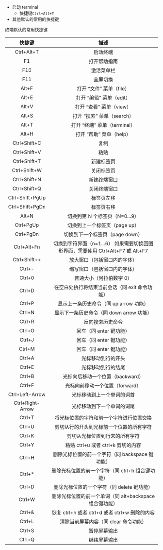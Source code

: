 - 启动 terminal
  - 快捷键`Ctrl+Alt+T`
- 其他默认的常用的快捷键

终端默认的常用快捷键

|      快捷键      |                             描述                             |
| :--------------: | :----------------------------------------------------------: |
|    Ctrl+Alt+T    |                           启动终端                           |
|        F1        |                         打开帮助指南                         |
|       F10        |                          激活菜单栏                          |
|       F11        |                           全屏切换                           |
|      Alt+F       |                   打开 “文件” 菜单（file）                   |
|      Alt+E       |                   打开 “编辑” 菜单（edit）                   |
|      Alt+V       |                   打开 “查看” 菜单（view）                   |
|      Alt+S       |                  打开 “搜索” 菜单（search）                  |
|      Alt+T       |                 打开 “终端” 菜单（terminal）                 |
|      Alt+H       |                   打开 “帮助” 菜单（help）                   |
|   Ctrl+Shift+C   |                             复制                             |
|   Ctrl+Shift+V   |                             粘贴                             |
|   Ctrl+Shift+T   |                          新建标签页                          |
|   Ctrl+Shift+W   |                          关闭标签页                          |
|   Ctrl+Shift+N   |                         新建终端窗口                         |
|   Ctrl+Shift+Q   |                         关闭终端窗口                         |
| Ctrl+Shift+PgUp  |                          标签页左移                          |
| Ctrl+Shift+PgDn  |                          标签页右移                          |
|      Alt+N       |                切换到第 N 个标签页（N=0...9）                |
|    Ctrl+PgUp     |                切换到上一个标签页（page up）                 |
|    Ctrl+PgDn     |               切换到下一个标签页（page down）                |
|   Ctrl+Alt+Fn    | 切换到字符界面（n=1...6）  如果需要切换回图形界面，需要使用 Ctrl+Alt+F7 或 Alt+F7 |
|   Ctrl+Shift++   |                 放大窗口（包括窗口内的字体）                 |
|      Ctrl+-      |                 缩写窗口（包括窗口内的字体）                 |
|      Ctrl+0      |                   普通大小（阿拉伯数字 0）                   |
|      Ctrl+D      |        在空白处执行将结束当前会话（同 exit 命令功能）        |
|      Ctrl+P      |            显示上一条历史命令（同 up arrow 功能）            |
|      Ctrl+N      |           显示下一条历史命令（同 down arrow 功能）           |
|      Ctrl+R      |                       反向搜索历史命令                       |
|      Ctrl+O      |                   回车（同 enter 键功能）                    |
|      Ctrl+J      |                   回车（同 enter 键功能）                    |
|      Ctrl+M      |                   回车（同 enter 键功能）                    |
|      Ctrl+A      |                      光标移动到行的开头                      |
|      Ctrl+E      |                      光标移动到行的结尾                      |
|      Ctrl+B      |               光标向后移动一个位置（backward）               |
|      Ctrl+F      |               光标向前移动一个位置（forward）                |
| Ctrl+Left-Arrow  |                  光标移动到上一个单词的词首                  |
| Ctrl+Right-Arrow |                  光标移动到下一个单词的词尾                  |
|      Ctrl+T      |           将光标位置的字符和前一个字符进行位置交换           |
|      Ctrl+U      |           剪切从行的开头到光标前一个位置的所有字符           |
|      Ctrl+K      |                剪切从光标位置到行末的所有字符                |
|      Ctrl+Y      |              粘贴 ctrl+u 或者 ctrl+k 剪切的内容              |
|      Ctrl+H      |       删除光标位置的前一个字符（同 backspace 键功能）        |
|      Ctrl+*      |       删除光标位置的前一个字符（同 ctrl+h 组合键功能）       |
|      Ctrl+D      |          删除光标位置的一个字符（同 delete 键功能）          |
|      Ctrl+W      |   删除光标位置的前一个单词（同 alt+backspace 组合键功能）    |
|      Ctrl+&      |        恢复 ctrl+h 或者 ctrl+d 或者 ctrl+w 删除的内容        |
|      Ctrl+L      |            清除当前屏幕内容（同 clear 命令功能）             |
|      Ctrl+S      |                         暂停屏幕输出                         |
|      Ctrl+Q      |                         继续屏幕输出                         |